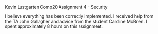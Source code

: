 Kevin Lustgarten
Comp20
Assignment 4 - Security

I believe everything has been correctly implemented.
I received help from the TA John Gallagher and advice from the student Caroline McBrien.
I spent approximately 8 hours on this assignment.